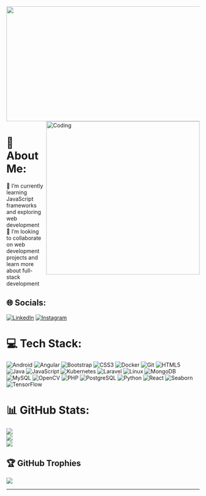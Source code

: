<img src="https://imgur.com/Sh7MBbu" width="1000" height="300" align="center">
<img align="right" alt="Coding" width="400" src="https://media.tenor.com/QVC1Nmb9TwUAAAAC/coding.gif">

# 💫 About Me:
🔭 I’m currently learning JavaScript frameworks and exploring web development<br>👯 I’m looking to collaborate on web development projects and learn more about full-stack development<br>

## 🌐 Socials:
[![LinkedIn](https://img.shields.io/badge/LinkedIn-%230077B5.svg?logo=linkedin&logoColor=white)](https://linkedin.com/in/abina-s) [![Instagram](https://img.shields.io/badge/Instagram-%23E4405F.svg?logo=instagram&logoColor=white)](https://instagram.com/abina_s) 

# 💻 Tech Stack:
![Android](https://img.shields.io/badge/android-%233DDC84.svg?style=plastic&logo=android&logoColor=white)
![Angular](https://img.shields.io/badge/angular-%23DD0031.svg?style=plastic&logo=angular&logoColor=white)
![Bootstrap](https://img.shields.io/badge/bootstrap-%23563D7C.svg?style=plastic&logo=bootstrap&logoColor=white)
![CSS3](https://img.shields.io/badge/css3-%231572B6.svg?style=plastic&logo=css3&logoColor=white)
![Docker](https://img.shields.io/badge/docker-%230db7ed.svg?style=plastic&logo=docker&logoColor=white)
![Git](https://img.shields.io/badge/git-%23F05032.svg?style=plastic&logo=git&logoColor=white)
![HTML5](https://img.shields.io/badge/html5-%23E34F26.svg?style=plastic&logo=html5&logoColor=white)
![Java](https://img.shields.io/badge/java-%23ED8B00.svg?style=plastic&logo=java&logoColor=white)
![JavaScript](https://img.shields.io/badge/javascript-%23323330.svg?style=plastic&logo=javascript&logoColor=%23F7DF1E)
![Kubernetes](https://img.shields.io/badge/kubernetes-%23326ce5.svg?style=plastic&logo=kubernetes&logoColor=white)
![Laravel](https://img.shields.io/badge/laravel-%23FF2D20.svg?style=plastic&logo=laravel&logoColor=white)
![Linux](https://img.shields.io/badge/linux-%23FCC624.svg?style=plastic&logo=linux&logoColor=black)
![MongoDB](https://img.shields.io/badge/mongodb-%234ea94b.svg?style=plastic&logo=mongodb&logoColor=white)
![MySQL](https://img.shields.io/badge/mysql-%2300f.svg?style=plastic&logo=mysql&logoColor=white)
![OpenCV](https://img.shields.io/badge/opencv-%235C3EE8.svg?style=plastic&logo=opencv&logoColor=white)
![PHP](https://img.shields.io/badge/php-%23777BB4.svg?style=plastic&logo=php&logoColor=white)
![PostgreSQL](https://img.shields.io/badge/postgresql-%23336791.svg?style=plastic&logo=postgresql&logoColor=white)
![Python](https://img.shields.io/badge/python-%233776AB.svg?style=plastic&logo=python&logoColor=white)
![React](https://img.shields.io/badge/react-%2361DAFB.svg?style=plastic&logo=react&logoColor=black)
![Seaborn](https://img.shields.io/badge/seaborn-%23004E74.svg?style=plastic&logo=seaborn&logoColor=white)
![TensorFlow](https://img.shields.io/badge/tensorflow-%23FF6F00.svg?style=plastic&logo=tensorflow&logoColor=white)

# 📊 GitHub Stats:
![](https://github-readme-stats.vercel.app/api?username=abina-s&theme=city_light&hide_border=false&include_all_commits=false&count_private=false)<br/>
![](https://github-readme-streak-stats.herokuapp.com/?user=abina-s&theme=city_light&hide_border=false)<br/>
![](https://github-readme-stats.vercel.app/api/top-langs/?username=abina-s&theme=city_light&hide_border=false&include_all_commits=false&count_private=false&layout=compact)

## 🏆 GitHub Trophies
![](https://github-profile-trophy.vercel.app/?username=abina-s&theme=radical&no-frame=false&no-bg=false&margin-w=4)

---
